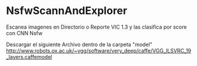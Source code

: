 # NsfwScannAndExplorer
Escanea imagenes en Directorio o Reporte VIC 1.3 y las clasifica por score con CNN Nsfw

Descargar el siguiente Archivo dentro de la carpeta "model"
    http://www.robots.ox.ac.uk/~vgg/software/very_deep/caffe/VGG_ILSVRC_19_layers.caffemodel
